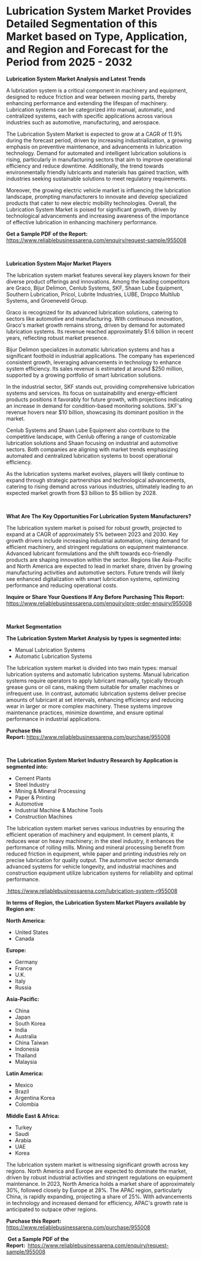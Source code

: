 <p><h1>Lubrication System Market Provides Detailed Segmentation of this Market based on Type, Application, and Region and Forecast for the Period from 2025 - 2032</h1></p><p><strong>Lubrication System Market Analysis and Latest Trends</strong></p>
<p><p>A lubrication system is a critical component in machinery and equipment, designed to reduce friction and wear between moving parts, thereby enhancing performance and extending the lifespan of machinery. Lubrication systems can be categorized into manual, automatic, and centralized systems, each with specific applications across various industries such as automotive, manufacturing, and aerospace.</p><p>The Lubrication System Market is expected to grow at a CAGR of 11.9% during the forecast period, driven by increasing industrialization, a growing emphasis on preventive maintenance, and advancements in lubrication technology. Demand for automated and intelligent lubrication solutions is rising, particularly in manufacturing sectors that aim to improve operational efficiency and reduce downtime. Additionally, the trend towards environmentally friendly lubricants and materials has gained traction, with industries seeking sustainable solutions to meet regulatory requirements.</p><p>Moreover, the growing electric vehicle market is influencing the lubrication landscape, prompting manufacturers to innovate and develop specialized products that cater to new electric mobility technologies. Overall, the Lubrication System Market is poised for significant growth, driven by technological advancements and increasing awareness of the importance of effective lubrication in enhancing machinery performance.</p></p>
<p><strong>Get a Sample PDF of the Report:&nbsp;</strong> <a href="https://www.reliablebusinessarena.com/enquiry/request-sample/955008?utm_campaign=3227&utm_medium=2&utm_source=Github&utm_content=ia&utm_term=18042025&utm_id=lubrication-system">https://www.reliablebusinessarena.com/enquiry/request-sample/955008</a></p>
<p>&nbsp;</p>
<p><strong>Lubrication System Major Market Players</strong></p>
<p><p>The lubrication system market features several key players known for their diverse product offerings and innovations. Among the leading competitors are Graco, Bijur Delimon, Cenlub Systems, SKF, Shaan Lube Equipment, Southern Lubrication, Pricol, Lubrite Industries, LUBE, Dropco Multilub Systems, and Groeneveld Group.</p><p>Graco is recognized for its advanced lubrication solutions, catering to sectors like automotive and manufacturing. With continuous innovation, Graco's market growth remains strong, driven by demand for automated lubrication systems. Its revenue reached approximately $1.6 billion in recent years, reflecting robust market presence.</p><p>Bijur Delimon specializes in automatic lubrication systems and has a significant foothold in industrial applications. The company has experienced consistent growth, leveraging advancements in technology to enhance system efficiency. Its sales revenue is estimated at around $250 million, supported by a growing portfolio of smart lubrication solutions.</p><p>In the industrial sector, SKF stands out, providing comprehensive lubrication systems and services. Its focus on sustainability and energy-efficient products positions it favorably for future growth, with projections indicating an increase in demand for condition-based monitoring solutions. SKF's revenue hovers near $10 billion, showcasing its dominant position in the market.</p><p>Cenlub Systems and Shaan Lube Equipment also contribute to the competitive landscape, with Cenlub offering a range of customizable lubrication solutions and Shaan focusing on industrial and automotive sectors. Both companies are aligning with market trends emphasizing automated and centralized lubrication systems to boost operational efficiency.</p><p>As the lubrication systems market evolves, players will likely continue to expand through strategic partnerships and technological advancements, catering to rising demand across various industries, ultimately leading to an expected market growth from $3 billion to $5 billion by 2028.</p></p>
<p>&nbsp;</p>
<p><strong>What Are The Key Opportunities For Lubrication System Manufacturers?</strong></p>
<p><p>The lubrication system market is poised for robust growth, projected to expand at a CAGR of approximately 5% between 2023 and 2030. Key growth drivers include increasing industrial automation, rising demand for efficient machinery, and stringent regulations on equipment maintenance. Advanced lubricant formulations and the shift towards eco-friendly products are shaping innovation within the sector. Regions like Asia-Pacific and North America are expected to lead in market share, driven by growing manufacturing activities and automotive sectors. Future trends will likely see enhanced digitalization with smart lubrication systems, optimizing performance and reducing operational costs.</p></p>
<p><strong>Inquire or Share Your Questions If Any Before Purchasing This Report:</strong> <a href="https://www.reliablebusinessarena.com/enquiry/pre-order-enquiry/955008?utm_campaign=3227&utm_medium=2&utm_source=Github&utm_content=ia&utm_term=18042025&utm_id=lubrication-system">https://www.reliablebusinessarena.com/enquiry/pre-order-enquiry/955008</a></p>
<p>&nbsp;</p>
<p><strong>Market Segmentation</strong></p>
<p><strong>The Lubrication System Market Analysis by types is segmented into:</strong></p>
<p><ul><li>Manual Lubrication Systems</li><li>Automatic Lubrication Systems</li></ul></p>
<p><p>The lubrication system market is divided into two main types: manual lubrication systems and automatic lubrication systems. Manual lubrication systems require operators to apply lubricant manually, typically through grease guns or oil cans, making them suitable for smaller machines or infrequent use. In contrast, automatic lubrication systems deliver precise amounts of lubricant at set intervals, enhancing efficiency and reducing wear in larger or more complex machinery. These systems improve maintenance practices, minimize downtime, and ensure optimal performance in industrial applications.</p></p>
<p><strong>Purchase this Report:&nbsp;</strong><a href="https://www.reliablebusinessarena.com/purchase/955008?utm_campaign=3227&utm_medium=2&utm_source=Github&utm_content=ia&utm_term=18042025&utm_id=lubrication-system">https://www.reliablebusinessarena.com/purchase/955008</a></p>
<p>&nbsp;</p>
<p><strong>The Lubrication System Market Industry Research by Application is segmented into:</strong></p>
<p><ul><li>Cement Plants</li><li>Steel Industry</li><li>Mining & Mineral Processing</li><li>Paper & Printing</li><li>Automotive</li><li>Industrial Machine & Machine Tools</li><li>Construction Machines</li></ul></p>
<p><p>The lubrication system market serves various industries by ensuring the efficient operation of machinery and equipment. In cement plants, it reduces wear on heavy machinery; in the steel industry, it enhances the performance of rolling mills. Mining and mineral processing benefit from reduced friction in equipment, while paper and printing industries rely on precise lubrication for quality output. The automotive sector demands advanced systems for vehicle longevity, and industrial machines and construction equipment utilize lubrication systems for reliability and optimal performance.</p></p>
<p><a href="https://www.reliablebusinessarena.com/lubrication-system-r955008?utm_campaign=3227&utm_medium=2&utm_source=Github&utm_content=ia&utm_term=18042025&utm_id=lubrication-system">&nbsp;https://www.reliablebusinessarena.com/lubrication-system-r955008</a></p>
<p><strong>In terms of Region, the Lubrication System Market Players available by Region are:</strong></p>
<p>
    <p> <strong> North America: </strong>
        <ul>
            <li>United States</li>
            <li>Canada</li>
        </ul>
        </p> 
    <p> <strong> Europe: </strong>
        <ul>
            <li>Germany</li>
            <li>France</li>
            <li>U.K.</li>
            <li>Italy</li>
            <li>Russia</li>
        </ul>
        </p> 
    <p> <strong> Asia-Pacific: </strong>
        <ul>
            <li>China</li>
            <li>Japan</li>
            <li>South Korea</li>
            <li>India</li>
            <li>Australia</li>
            <li>China Taiwan</li>
            <li>Indonesia</li>
            <li>Thailand</li>
            <li>Malaysia</li>
        </ul>
        </p> 
    <p> <strong> Latin America: </strong>
        <ul>
            <li>Mexico</li>
            <li>Brazil</li>
            <li>Argentina Korea</li>
            <li>Colombia</li>
        </ul>
        </p> 
    <p> <strong> Middle East & Africa: </strong>
        <ul>
            <li>Turkey</li>
            <li>Saudi</li>
            <li>Arabia</li>
            <li>UAE</li>
            <li>Korea</li>
        </ul>
    </p>
    </p>
<p><p>The lubrication system market is witnessing significant growth across key regions. North America and Europe are expected to dominate the market, driven by robust industrial activities and stringent regulations on equipment maintenance. In 2023, North America holds a market share of approximately 30%, followed closely by Europe at 28%. The APAC region, particularly China, is rapidly expanding, projecting a share of 25%. With advancements in technology and increased demand for efficiency, APAC's growth rate is anticipated to outpace other regions.</p></p>
<p><strong>Purchase this Report: </strong><a href="https://www.reliablebusinessarena.com/purchase/955008?utm_campaign=3227&utm_medium=2&utm_source=Github&utm_content=ia&utm_term=18042025&utm_id=lubrication-system">https://www.reliablebusinessarena.com/purchase/955008</a></p>
<p>&nbsp;<strong>Get a Sample PDF of the Report:&nbsp;&nbsp;</strong><a href="https://www.reliablebusinessarena.com/enquiry/request-sample/955008?utm_campaign=3227&utm_medium=2&utm_source=Github&utm_content=ia&utm_term=18042025&utm_id=lubrication-system">https://www.reliablebusinessarena.com/enquiry/request-sample/955008</a></p>
<p><strong></strong></p>
<p><p></p><p></p><p></p></p>